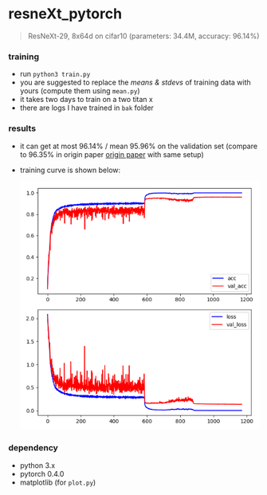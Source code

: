 # resneXt_pytorch

> ResNeXt-29, 8x64d on cifar10 	(parameters: 34.4M, accuracy: 96.14%)

### training

* run `python3 train.py` 
* you are suggested to replace the *means & stdevs* of training data with yours (compute them using `mean.py`)
* it takes two days to train on a two titan x
* there are logs I have trained in `bak` folder

### results

* it can get at most 96.14% / mean 95.96% on the validation set (compare to 96.35% in origin paper [origin paper](https://arxiv.org/pdf/1611.05431v2.pdf) with same setup)

* training curve is shown below:

  ![curve](bak/curve.png)

### dependency

* python 3.x
* pytorch 0.4.0
* matplotlib (for `plot.py`)